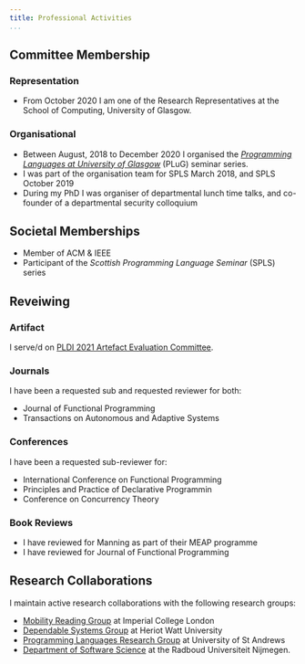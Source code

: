 ```yaml
---
title: Professional Activities
...
```



## Committee Membership

### Representation

+ From October 2020 I am one of the Research Representatives at the School of Computing, University of Glasgow.

### Organisational

+ Between August, 2018 to December 2020 I organised the [*Programming Languages at University of Glasgow*](http://www.dcs.gla.ac.uk/plug/) (PLuG) seminar series.
+ I was part of the organisation team for SPLS March 2018, and SPLS October 2019
+ During my PhD I was organiser of departmental lunch time talks, and co-founder of a departmental security colloquium


## Societal Memberships

+ Member of ACM & IEEE
+ Participant of the *Scottish Programming Language Seminar* (SPLS) series

## Reveiwing

### Artifact

I serve/d on [PLDI 2021 Artefact Evaluation Committee](https://pldi21.sigplan.org/track/pldi-2021-PLDI-Research-Artifacts).

### Journals

I have been a requested sub and requested reviewer for both:

+ Journal of Functional Programming
+ Transactions on Autonomous and Adaptive Systems

### Conferences

I have been a requested sub-reviewer for:

+ International Conference on Functional Programming
+ Principles and Practice of Declarative Programmin
+ Conference on Concurrency Theory

### Book Reviews

+ I have reviewed for Manning as part of their MEAP programme
+ I have reviewed for Journal of Functional Programming

##  Research Collaborations

I maintain active research collaborations with the following research groups:

+ [Mobility Reading Group](http://mrg.doc.ic.ac.uk/) at Imperial College London
+ [Dependable Systems Group](http://www.macs.hw.ac.uk/~dsg/) at Heriot Watt University
+ [Programming Languages Research Group](https://plrg.cs.st-andrews.ac.uk) at University of St Andrews
+ [Department of Software Science](https://www.sws.cs.ru.nl/) at the Radboud Universiteit Nijmegen.
